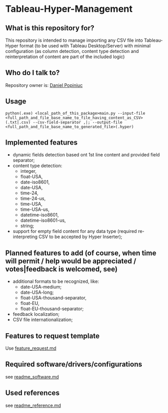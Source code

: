 # Tableau-Hyper-Management

## What is this repository for?

This repository is intended to manage importing any CSV file into Tableau-Hyper format (to be used with Tableau Desktop/Server) with minimal configuration (as column detection, content type detection and reinterpretation of content are part of the included logic)


## Who do I talk to?

Repository owner is: [Daniel Popiniuc](mailto:daniel.popiniuc@honeywell.com)


## Usage

`python(.exe) <local_path_of_this_package>main.py --input-file <full_path_and_file_base_name_to_file_having_content_as_CSV>(.txt|.csv) --csv-field-separator ,|; --output-file <full_path_and_file_base_name_to_generated_file>(.hyper)`


## Implemented features

- dynamic fields detection based ont 1st line content and provided field separator;
- content type detection:
    - integer,
    - float-USA,
    - date-iso8601,
    - date-USA,
    - time-24,
    - time-24-us,
    - time-USA,
    - time-USA-us,
    - datetime-iso8601,
    - datetime-iso8601-us,
    - string;
- support for empty field content for any data type (required re-interpreting CSV to be accepted by Hyper Inserter);

## Planned features to add (of course, when time will permit / help would be appreciated / votes|feedback is welcomed, see)

- additional formats to be recognized, like:
    - date-USA-medium;
    - date-USA-long;
    - float-USA-thousand-separator,
    - float-EU,
    - float-EU-thousand-separator;
- feedback localization;
- CSV file internationalization;


## Features to request template

Use [feature_request.md](.github/ISSUE_TEMPLATE/feature_request.md)


## Required software/drivers/configurations

see [readme_software.md](readme_software.md)


## Used references

see [readme_reference.md](readme_reference.md)
